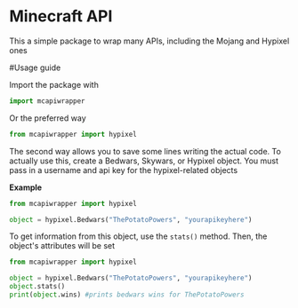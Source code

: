 # Minecraft API



This a simple package to wrap many APIs, including the Mojang and Hypixel ones


#Usage guide

Import the package with 
```py
import mcapiwrapper
```
Or the preferred way
```py
from mcapiwrapper import hypixel
```
The second way allows you to save some lines writing the actual code. To actually use this, create a Bedwars, Skywars, or Hypixel object. You must pass in a username and api key for the hypixel-related objects

__Example__
```py
from mcapiwrapper import hypixel

object = hypixel.Bedwars("ThePotatoPowers", "yourapikeyhere")
```
To get information from this object, use the `stats()` method. Then, the object's attributes will be set

```py
from mcapiwrapper import hypixel

object = hypixel.Bedwars("ThePotatoPowers", "yourapikeyhere")
object.stats()
print(object.wins) #prints bedwars wins for ThePotatoPowers
```
